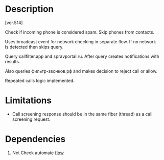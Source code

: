 # Description

[ver.514]

Check if incoming phone is considered spam. Skip phones from contacts.

Uses broadcast event for network checking in separate flow. If no network is detected then skips query.

Query callfilter.app and spravportal.ru. After query creates notifications with results. 
 
Also queries фильтр-звонков.рф and makes decision to reject call or allow. 

Repeated calls logic implemented. 

# Limitations

- Call screening response should be in the same fiber (thread) as a call screening request. 

# Dependencies

1. Net Check automate [flow](Net%20Check.md).